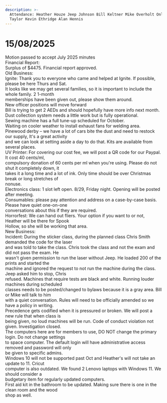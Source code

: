 ```yaml
---
description: >-
  Attendance: Heather Houze Jeep Johnson Bill Keltner Mike Overholt Online: Erin
  Taylor Kevin Ethridge Alan Hennis
---
```


# 15/08/2025

Motion passed to accept July 2025 minutes\
Financial Report:\
Surplus of $4475. Financial report approved.\
Old Business:\
Ignite: Thank you to everyone who came and helped at Ignite. If possible, please be here Thurs and Sat.\
It looks like we may get several families, so it is important to include the whole family. 2 1-month\
memberships have been given out, please show them around.\
New officer positions will move forward\
Bill is trying to get 2 AEDs and should hopefully have more info next month.\
Dust collection system needs a little work but is fully operational.\
Sewing machine has a full tune-up scheduled for October.\
Waiting on cooler weather to install exhaust fans for welding area.\
Pinewood derby – we have a lot of cars bite the dust and need to restock our supply, It's a great activity\
and we can look at setting aside a day to do that. Kits are available from several places.\
UV Printer: For covering our cost fee, we will post a QR code for our Paypal. It cost 40 cents/ml,\
compulsory donation of 60 cents per ml when you're using. Please do not shut it completely down, it\
takes it a long time and a lot of ink. Only time should be over Christmas break or long stretches of\
nonuse.\
Electronics class: 1 slot left open. 8/29, Friday night. Opening will be posted after meeting.\
Consumables: please pay attention and address on a case-by-case basis. Please have quiet one-on-one\
conversations about this if they are required.\
Horrorfest: We can hand out fliers. Your option if you want to or not, Heather will be there for Spook\
Hollow, so she will be working that area.\
New Business:\
Incident: During the sticker class, during the planned class Chris Smith demanded the code for the laser\
and was told to take the class. Chris took the class and not the exam and did not pass the exam. He\
wasn't given permission to run the laser without Jeep. He loaded 200 of the prints and started the\
machine and ignored the request to not run the machine during the class. Jeep asked him to stop, Chris\
refused. Machines that require tests are black and white. Running louder machines during scheduled\
classes needs to be posted/changed to bylaws because it is a gray area. Bill or Mike will talk to him\
with a quiet conversation. Rules will need to be officially amended so we have a policy in writing.\
Precedence gets codified when it is pressured or broken. We will post a new rule that when class is\
being given, no loud machines will be run. Code of conduct violation not given. Investigation closed.\
The computers here are for members to use, DO NOT change the primary login. Do not change settings\
to space computer. The default login will have administrative access removed and password will only\
be given to specific admins.\
Windows 10 will not be supported past Oct and Heather's will not take an update to 11. Cricut\
computer is also outdated. We found 2 Lenovo laptops with Windows 11. We should consider a\
budgetary item for regularly updated computers.\
First aid kit in the bathroom to be updated. Making sure there is one in the clean room and the wood\
shop as well.
